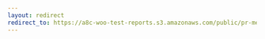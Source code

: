 ```yaml
---
layout: redirect
redirect_to: https://a8c-woo-test-reports.s3.amazonaws.com/public/pr-merge/39076/e2e/index.html
---
```

